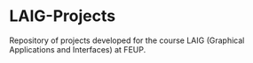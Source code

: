 # LAIG-Projects
Repository of projects developed for the course LAIG (Graphical Applications and Interfaces) at FEUP.
